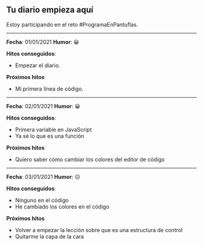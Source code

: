 ## **Tu diario empieza aquí**

Estoy participando en el reto #ProgramaEnPantuflas.

---

**Fecha**: 01/01/2021 **Humor**: 😀

**Hitos conseguidos**:

*   Empezar el diario.

**Próximos hitos**

*   Mi primera línea de código.

---

**Fecha**: 02/01/2021 **Humor**: 😀

**Hitos conseguidos**:

*   Primera variable en JavaScript
*   Ya sé lo que es una función

**Próximos hitos**

*   Quiero saber cómo cambiar los colores del editor de código

---

**Fecha**: 03/01/2021 **Humor**: ☹️

**Hitos conseguidos**:

*   Ninguno en el código
*   He cambiado los colores en el código

**Próximos hitos**

*   Volver a empezar la lección sobre que es una estructura de control
*   Quitarme la capa de la cara
